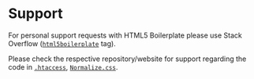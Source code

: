 # Support

For personal support requests with HTML5 Boilerplate please use Stack Overflow
([`html5boilerplate`](https://stackoverflow.com/questions/tagged/html5boilerplate) tag).

Please check the respective repository/website for support regarding the code in
  [`.htaccess`](https://github.com/h5bp/server-configs-apache),
  [`Normalize.css`](https://github.com/necolas/normalize.css).
